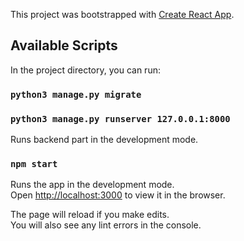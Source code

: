 This project was bootstrapped with [Create React App](https://github.com/facebook/create-react-app).

## Available Scripts

In the project directory, you can run:

### `python3 manage.py migrate`
### `python3 manage.py runserver 127.0.0.1:8000`

Runs backend part in the development mode.

### `npm start`

Runs the app in the development mode.<br />
Open [http://localhost:3000](http://localhost:3000) to view it in the browser.

The page will reload if you make edits.<br />
You will also see any lint errors in the console.
